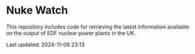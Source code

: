 # Nuke Watch

This repository includes code for retrieving the latest information available on the output of EDF nuclear power plants in the UK.

Last updated: 2024-11-06 23:13